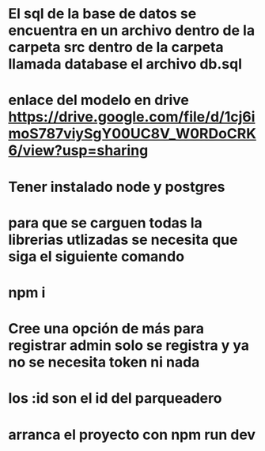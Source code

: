 # El sql de la base de datos se encuentra en un archivo dentro de la carpeta  src dentro de la carpeta llamada database el archivo db.sql
# enlace del modelo en drive https://drive.google.com/file/d/1cj6imoS787viySgY00UC8V_W0RDoCRK6/view?usp=sharing
# Tener instalado node  y postgres 
# para que se carguen todas la librerias utlizadas se necesita que siga el siguiente comando 
# npm i
# Cree una opción de más para registrar admin solo se registra y ya no se necesita token ni nada 
# los :id son el id del parqueadero
# arranca el proyecto con npm run dev